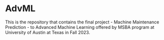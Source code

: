 # AdvML
This is the repository that contains the final project - Machine Maintenance Prediction - to Advanced Machine Learning offered by MSBA program at University of Austin at Texas in Fall 2023.

